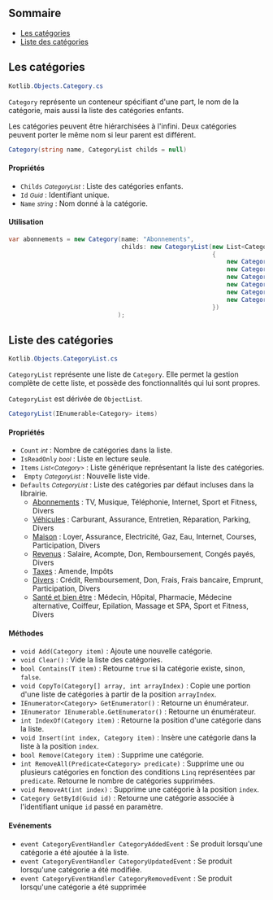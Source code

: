 ## Sommaire

* [Les catégories](https://github.com/pantaflex44/Kotlib.net/wiki/#les-catégories)
* [Liste des catégories](https://github.com/pantaflex44/Kotlib.net/wiki/#liste-des-cat%C3%A9gories)



## Les catégories

```c#
Kotlib.Objects.Category.cs
```

`Category` représente un conteneur spécifiant d'une part, le nom de la catégorie, mais aussi la liste des catégories enfants.

Les catégories peuvent être hiérarchisées à l'infini. Deux catégories peuvent porter le même nom si leur parent est différent.

```c#
Category(string name, CategoryList childs = null)
```



#### Propriétés

- `Childs` <small>*CategoryList*</small> : Liste des catégories enfants.
- `Id` <small>*Guid*</small> : Identifiant unique.
- `Name` <small>*string*</small> : Nom donné à la catégorie.



#### Utilisation

```c#
var abonnements = new Category(name: "Abonnements",
                               childs: new CategoryList(new List<Category>
                                                        {
                                                        	new Category("TV"),
                                                        	new Category("Musique"),
                                                        	new Category("Téléphonie"),
                                                        	new Category("Internet"),
                                                        	new Category("Sport et Fitness"),
                                                        	new Category("Divers")
                                                        })
                              );
```



## Liste des catégories

```c#
Kotlib.Objects.CategoryList.cs
```

`CategoryList` représente une liste de `Category`. Elle permet la gestion complète de cette liste, et possède des fonctionnalités qui lui sont propres.

`CategoryList` est dérivée de `ObjectList`.

```c#
CategoryList(IEnumerable<Category> items)
```



#### Propriétés

- `Count` <small>*int*</small> : Nombre de catégories dans la liste.
- `IsReadOnly` <small>*bool*</small> : Liste en lecture seule.
- `Items` <small>*List&lt;Category&gt;*</small> : Liste générique représentant la liste des catégories.
- ` Empty` <small>*CategoryList*</small> : Nouvelle liste vide.
- `Defaults` <small>*CategoryList*</small> : Liste des catégories par défaut incluses dans la librairie.
  - <u>Abonnements</u> : TV, Musique, Téléphonie, Internet, Sport et Fitness, Divers
  - <u>Véhicules</u> : Carburant, Assurance, Entretien, Réparation, Parking, Divers
  - <u>Maison</u> : Loyer, Assurance, Electricité, Gaz, Eau, Internet, Courses, Participation, Divers
  - <u>Revenus</u> : Salaire, Acompte, Don, Remboursement, Congés payés, Divers
  - <u>Taxes</u> : Amende, Impôts
  - <u>Divers</u> : Crédit, Remboursement, Don, Frais, Frais bancaire, Emprunt, Participation, Divers
  - <u>Santé et bien être</u> : Médecin, Hôpital, Pharmacie, Médecine alternative, Coiffeur, Epilation, Massage et SPA, Sport et Fitness, Divers



#### Méthodes

- `void Add(Category item)` : Ajoute une nouvelle catégorie.
- `void Clear()` : Vide la liste des catégories.
- `bool Contains(T item)` : Retourne `true` si la catégorie existe, sinon, `false`.
- `void CopyTo(Category[] array, int arrayIndex)` : Copie une portion d'une liste de catégories à partir de la position `arrayIndex`.
- `IEnumerator<Category> GetEnumerator()` : Retourne un énumérateur.
- `IEnumerator IEnumerable.GetEnumerator()` : Retourne un énumérateur.
- `int IndexOf(Category item)` : Retourne la position d'une catégorie dans la liste.
- `void Insert(int index, Category item)` : Insère une catégorie dans la liste à la position `index`.
- `bool Remove(Category item)` : Supprime une catégorie.
- `int RemoveAll(Predicate<Category> predicate)` : Supprime une ou plusieurs catégories en fonction des conditions `Linq` représentées par `predicate`. Retourne le nombre de catégories supprimées.
- `void RemoveAt(int index)` : Supprime une catégorie à la position `index`.
- `Category GetById(Guid id)` : Retourne une catégorie associée à l'identifiant unique `id` passé en paramètre.



#### Evénements

- `event CategoryEventHandler CategoryAddedEvent` : Se produit lorsqu'une catégorie a été ajoutée à la liste.
- `event CategoryEventHandler CategoryUpdatedEvent` : Se produit lorsqu'une catégorie a été modifiée.
- `event CategoryEventHandler CategoryRemovedEvent` : Se produit lorsqu'une catégorie a été supprimée



